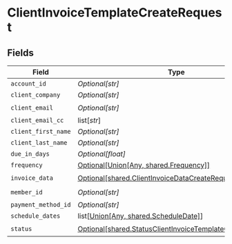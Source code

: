 # ClientInvoiceTemplateCreateRequest


## Fields

| Field                                                                                                                            | Type                                                                                                                             | Required                                                                                                                         | Description                                                                                                                      |
| -------------------------------------------------------------------------------------------------------------------------------- | -------------------------------------------------------------------------------------------------------------------------------- | -------------------------------------------------------------------------------------------------------------------------------- | -------------------------------------------------------------------------------------------------------------------------------- |
| `account_id`                                                                                                                     | *Optional[str]*                                                                                                                  | :heavy_minus_sign:                                                                                                               | N/A                                                                                                                              |
| `client_company`                                                                                                                 | *Optional[str]*                                                                                                                  | :heavy_minus_sign:                                                                                                               | N/A                                                                                                                              |
| `client_email`                                                                                                                   | *Optional[str]*                                                                                                                  | :heavy_check_mark:                                                                                                               | N/A                                                                                                                              |
| `client_email_cc`                                                                                                                | list[*str*]                                                                                                                      | :heavy_minus_sign:                                                                                                               | N/A                                                                                                                              |
| `client_first_name`                                                                                                              | *Optional[str]*                                                                                                                  | :heavy_minus_sign:                                                                                                               | N/A                                                                                                                              |
| `client_last_name`                                                                                                               | *Optional[str]*                                                                                                                  | :heavy_minus_sign:                                                                                                               | N/A                                                                                                                              |
| `due_in_days`                                                                                                                    | *Optional[float]*                                                                                                                | :heavy_minus_sign:                                                                                                               | N/A                                                                                                                              |
| `frequency`                                                                                                                      | [Optional[Union[Any, shared.Frequency]]](undefined/models/shared/clientinvoicetemplatecreaterequestfrequency.md)                 | :heavy_minus_sign:                                                                                                               | N/A                                                                                                                              |
| `invoice_data`                                                                                                                   | [Optional[shared.ClientInvoiceDataCreateRequest]](undefined/models/shared/clientinvoicedatacreaterequest.md)                     | :heavy_check_mark:                                                                                                               | N/A                                                                                                                              |
| `member_id`                                                                                                                      | *Optional[str]*                                                                                                                  | :heavy_check_mark:                                                                                                               | N/A                                                                                                                              |
| `payment_method_id`                                                                                                              | *Optional[str]*                                                                                                                  | :heavy_minus_sign:                                                                                                               | N/A                                                                                                                              |
| `schedule_dates`                                                                                                                 | list[[Union[Any, shared.ScheduleDate]](undefined/models/shared/clientinvoicetemplatecreaterequestscheduledates.md)]              | :heavy_minus_sign:                                                                                                               | N/A                                                                                                                              |
| `status`                                                                                                                         | [Optional[shared.StatusClientInvoiceTemplateCreateRequest]](undefined/models/shared/statusclientinvoicetemplatecreaterequest.md) | :heavy_check_mark:                                                                                                               | N/A                                                                                                                              |